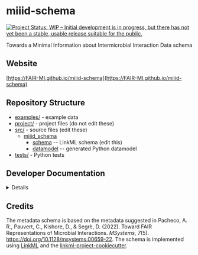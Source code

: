 # miiid-schema

[![Project Status: WIP – Initial development is in progress, but there has not yet been a stable, usable release suitable for the public.](https://www.repostatus.org/badges/latest/wip.svg)](https://www.repostatus.org/#wip)

Towards a Minimal Information about Intermicrobial Interaction Data schema

## Website

[https://FAIR-MI.github.io/miiid-schema](https://FAIR-MI.github.io/miiid-schema)

## Repository Structure

* [examples/](examples/) - example data
* [project/](project/) - project files (do not edit these)
* [src/](src/) - source files (edit these)
  * [miiid_schema](src/miiid_schema)
    * [schema](src/miiid_schema/schema) -- LinkML schema
      (edit this)
    * [datamodel](src/miiid_schema/datamodel) -- generated
      Python datamodel
* [tests/](tests/) - Python tests

## Developer Documentation

<details>
Use the `make` command to generate project artefacts:

* `make all`: make everything
* `make deploy`: deploys site
</details>

## Credits

The metadata schema is based on the metadata suggested in Pacheco, A. R., Pauvert, C., Kishore, D., & Segrè, D. (2022). Toward FAIR Representations of Microbial Interactions. *MSystems, 7*(5). <https://doi.org/10.1128/msystems.00659-22>.
The schema is implemented using [LinkML](https://linkml.io) and the [linkml-project-cookiecutter](https://github.com/linkml/linkml-project-cookiecutter).
